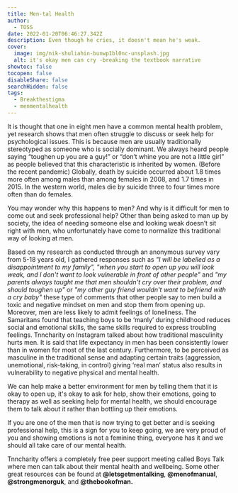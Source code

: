 ```yaml
---
title: Men-tal Health
author:
  - TOSS
date: 2022-01-20T06:46:27.342Z
description: Even though he cries, it doesn't mean he's weak.
cover:
  image: img/nik-shuliahin-bunwp1bl0nc-unsplash.jpg
  alt: it's okay men can cry -breaking the textbook narrative
showtoc: false
tocopen: false
disableShare: false
searchHidden: false
tags:
  - Breakthestigma
  - menmentalhealth
---
```

It is thought that one in eight men have a common mental health problem, yet research shows that men often struggle to discuss or seek help for psychological issues. This is because men are usually traditionally stereotyped as someone who is socially dominant. We always heard people saying “toughen up you are a guy!” or “don’t whine you are not a little girl” as people believed that this characteristic is inherited by women. (Before the recent pandemic) Globally, death by suicide occurred about 1.8 times more often among males than among females in 2008, and 1.7 times in 2015. In the western world, males die by suicide three to four times more often than do females.

You may wonder why this happens to men? And why is it difficult for men to come out and seek professional help? Other than being asked to man up by society, the idea of needing someone else and looking weak doesn’t sit right with men, who unfortunately have come to normalize this traditional way of looking at men.

Based on my research as conducted through an anonymous survey vary from 5-18 years old, I gathered responses such as *"I will be labelled as a disappointment to my family", "when you start to open up you will look weak, and I don't want to look vulnerable in front of other people"* and *"my parents always taught me that men shouldn't cry over their problem, and should toughen up"* or *"my other guy friend wouldn't want to befriend with a cry baby"* these type of comments that other people say to men build a toxic and negative mindset on men and stop them from opening up. Moreover, men are less likely to admit feelings of loneliness. The Samaritans found that teaching boys to be ‘manly’ during childhood reduces social and emotional skills, the same skills required to express troubling feelings. Tnncharity on Instagram talked about how traditional masculinity hurts men. It is said that life expectancy in men has been consistently lower than in women for most of the last century. Furthermore, to be perceived as masculine in the traditional sense and adapting certain traits (aggression, unemotional, risk-taking, in control) giving ‘real man’ status also results in vulnerability to negative physical and mental health.

We can help make a better environment for men by telling them that it is okay to open up, it's okay to ask for help, show their emotions, going to therapy as well as seeking help for mental health, we should encourage them to talk about it rather than bottling up their emotions.

If you are one of the men that is now trying to get better and is seeking professional help, this is a sign for you to keep going, we are very proud of you and showing emotions is not a feminine thing, everyone has it and we should all take care of our mental health.

Tnncharity offers a completely free peer support meeting called Boys Talk where men can talk about their mental health and wellbeing. Some other great resources can be found at **@letsgetmentalking**, **@menofmanual**, **@strongmenorguk**, and **@thebookofman.**
